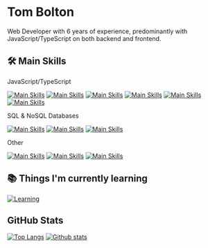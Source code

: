 # Tom Bolton

Web Developer with 6 years of experience, predominantly with JavaScript/TypeScript on both backend and frontend.

## 🛠️ Main Skills
JavaScript/TypeScript

[![Main Skills](https://skillicons.dev/icons?i=js)](https://developer.mozilla.org/en-US/docs/Web/JavaScript)
[![Main Skills](https://skillicons.dev/icons?i=ts)](https://typescriptlang.org)
[![Main Skills](https://skillicons.dev/icons?i=nodejs)](https://nodejs.org)
[![Main Skills](https://skillicons.dev/icons?i=nestjs)](https://nestjs.com)
[![Main Skills](https://skillicons.dev/icons?i=react)](https://react.dev)
[![Main Skills](https://skillicons.dev/icons?i=nextjs)](https://nextjs.org)

SQL & NoSQL Databases

[![Main Skills](https://skillicons.dev/icons?i=postgres)](https://postgresql.org)
[![Main Skills](https://skillicons.dev/icons?i=mongodb)](https://mongodb.com)
[![Main Skills](https://skillicons.dev/icons?i=redis)](https://redis.io)

Other

[![Main Skills](https://skillicons.dev/icons?i=aws)](https://aws.amazon.com)
[![Main Skills](https://skillicons.dev/icons?i=docker)](https://docker.com)
[![Main Skills](https://skillicons.dev/icons?i=rabbitmq)](https://rabbitmq.com)

<!--
| 🛠️ | Things that I've worked with |
|---|---|
| Frontend |[![My Skills](https://skillicons.dev/icons?i=js,ts,react,nextjs,html,css)](https://skillicons.dev)|
| Backend |[![My Skills](https://skillicons.dev/icons?i=js,ts,nodejs,express,nestjs,java,spring)](https://skillicons.dev)|
| DBs |[![My Skills](https://skillicons.dev/icons?i=dynamodb,postgres,mysql,mongodb,redis,sqlite,firebase)](https://skillicons.dev)|
| Misc |[![My Skills](https://skillicons.dev/icons?i=docker,aws,rabbitmq)](https://skillicons.dev)|
| Terminal |[![My Skills](https://skillicons.dev/icons?i=bash,vim,neovim)](https://skillicons.dev)|
-->

## 📚 Things I'm currently learning
[![Learning](https://skillicons.dev/icons?i=rust,wasm,terraform)](https://skillicons.dev)

## GitHub Stats
[![Top Langs](https://github-readme-stats.vercel.app/api/top-langs/?username=abu-hiba&layout=compact&theme=tokyonight&count_private=true&hide_border=true)](https://github.com/abu-hiba)
[![Github stats](https://github-readme-stats.vercel.app/api?username=abu-hiba&theme=tokyonight&count_private=true&hide_border=true&line_height=20)](https://github.com/abu-hiba)
<!--
- 🔭 I’m currently working on ...
- 🌱 I’m currently learning ...
- 👯 I’m looking to collaborate on ...
- 🤔 I’m looking for help with ...
- 💬 Ask me about ...
- 📫 How to reach me: ...
- 😄 Pronouns: ...
- ⚡ Fun fact: ...
-->
